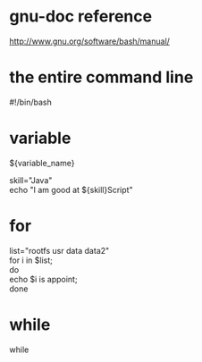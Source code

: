 
gnu-doc reference
===
http://www.gnu.org/software/bash/manual/

the entire command line
===
#!/bin/bash

variable
===
${variable_name}

skill="Java"   
echo "I am good at ${skill}Script"

for
===
list="rootfs usr data data2"  
for i in $list;  
do  
echo $i is appoint;   
done

while
===
while   



